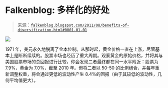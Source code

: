<!--yml

category: 未分类

date: 2024-05-12 20:47:12

-->

# Falkenblog: 多样化的好处

> 来源：[`falkenblog.blogspot.com/2011/08/benefits-of-diversification.html#0001-01-01`](http://falkenblog.blogspot.com/2011/08/benefits-of-diversification.html#0001-01-01)

![](https://blogger.googleusercontent.com/img/b/R29vZ2xl/AVvXsEjhYiKFEbL43rwJyy6nzrQfgcVp4RcOQC41LOdEWeA6A3oXd1Yjy0iIuwLEIP9qXD4LFugTLPoHIf5-Nkeg4i5ORLDwKyQhusVGWfwT47UjBe_I3M4WdZIJ3-4m6OFl4mnZCSd3wA/s1600/goldmkt.jpg)

1971 年，美元永久地脱离了金本位制。从那时起，黄金价格一直在上涨，尽管基本上是断断续续的。股票市场也经历了重大周期。观察黄金的原始价格，并将其与美国股票市场的总回报进行比较，你会发现二者最终都在同一水平附近：股票为 7.9%，黄金为 7.0%，截至 2010 年。但将二者以 50-50 的比例组合，并每年重新调整权重，将会通过更低的波动性产生 8.4%的回报（由于其较低的波动性，几何平均值更大）。
